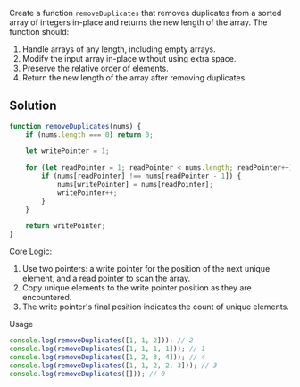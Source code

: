 Create a function `removeDuplicates` that removes duplicates from a sorted array of integers in-place and returns the new length of the array. The function should:
1. Handle arrays of any length, including empty arrays.
2. Modify the input array in-place without using extra space.
3. Preserve the relative order of elements.
4. Return the new length of the array after removing duplicates.

## Solution

```javascript
function removeDuplicates(nums) {
    if (nums.length === 0) return 0;
 
    let writePointer = 1;
 
    for (let readPointer = 1; readPointer < nums.length; readPointer++) {
        if (nums[readPointer] !== nums[readPointer - 1]) {
            nums[writePointer] = nums[readPointer];
            writePointer++;
        }
    }
 
    return writePointer;
}
```

Core Logic:
1. Use two pointers: a write pointer for the position of the next unique element, and a read pointer to scan the array.
2. Copy unique elements to the write pointer position as they are encountered.
3. The write pointer's final position indicates the count of unique elements.

Usage

```javascript
console.log(removeDuplicates([1, 1, 2])); // 2
console.log(removeDuplicates([1, 1, 1, 1])); // 1
console.log(removeDuplicates([1, 2, 3, 4])); // 4
console.log(removeDuplicates([1, 1, 2, 2, 3])); // 3
console.log(removeDuplicates([])); // 0
```
